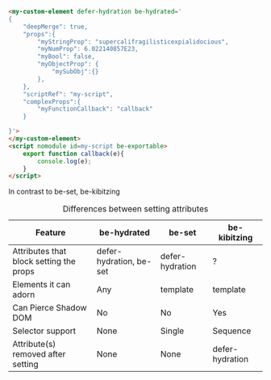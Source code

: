 

```html
<my-custom-element defer-hydration be-hydrated='
{
    "deepMerge": true,
    "props":{    
        "myStringProp": "supercalifragilisticexpialidocious",
        "myNumProp": 6.022140857E23,
        "myBool": false,
        "myObjectProp": {
            "mySubObj":{}
        },
    },
    "scriptRef": "my-script",
    "complexProps":{
        "myFunctionCallback": "callback"
    }

}'>
</my-custom-element>
<script nomodule id=my-script be-exportable>
    export function callback(e){
        console.log(e);
    }
</script>
```

In contrast to be-set, be-kibitzing

<table>
   <caption>Differences between setting attributes</caption>
   <thead>
    <th>Feature</th>
    <th>be-hydrated</th>
    <th>be-set</th>
    <th>be-kibitzing</th>
   </thead>
   <tr>
    <td>Attributes that block setting the props</td>
    <td>defer-hydration, be-set</td>
    <td>defer-hydration</td>
    <td>?</td>
   </tr>
   <tr>
    <td>Elements it can adorn</td>
    <td>Any</td>
    <td>template</td>
    <td>template</td>
   </tr>
   <tr>
    <td>Can Pierce Shadow DOM</td>
    <td>No</td>
    <td>No</td>
    <td>Yes</td>
   </tr>
   <tr>
        <td>Selector support</td>
        <td>None</td>
        <td>Single</td>
        <td>Sequence</td>
    </tr>
    <tr>
        <td>Attribute(s) removed after setting</td>
        <td>None</td>
        <td>None</td>
        <td>defer-hydration</td>
    </tr>
</table>
